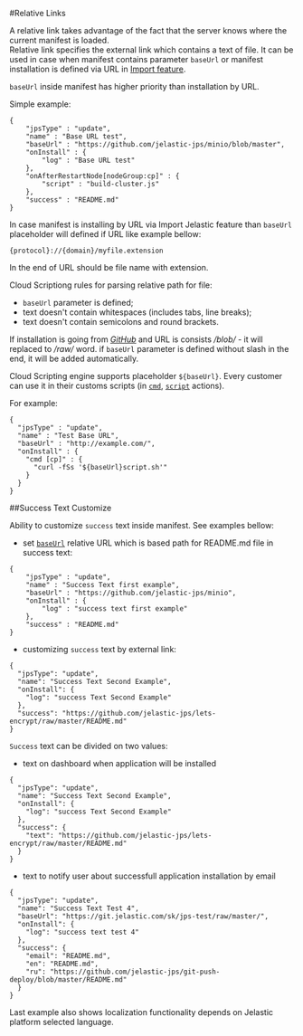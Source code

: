#Relative Links

A relative link takes advantage of the fact that the server knows where the current manifest is loaded.  
Relative link specifies the external link which contains a text of file. It can be used in case when manifest contains parameter `baseUrl` or manifest installation is defined via URL in <a href="https://docs.jelastic.com/environment-export-import" target="_blank">Import feature</a>.  

`baseUrl` inside manifest has higher priority than installation by URL.

Simple example:
```
{
    "jpsType" : "update",
    "name" : "Base URL test",
    "baseUrl" : "https://github.com/jelastic-jps/minio/blob/master",
    "onInstall" : {
        "log" : "Base URL test"
    },
    "onAfterRestartNode[nodeGroup:cp]" : {
        "script" : "build-cluster.js"
    },
    "success" : "README.md"
}
```

In case manifest is installing by URL via Import Jelastic feature than `baseUrl` placeholder will defined if URL like example bellow:
  
```
{protocol}://{domain}/myfile.extension
```
In the end of URL should be file name with extension. 

Cloud Scriptiong rules for parsing relative path for file:

  - `baseUrl` parameter is defined;
  - text doesn't contain whitespaces (includes tabs, line breaks);
  - text doesn't contain semicolons and round brackets.

If installation is going from <a href="https://github.com/jelastic-jps" target="_blank">*GitHub*</a> and URL is consists */blob/* - it will replaced to */raw/* word.
if `baseUrl` parameter is defined without slash in the end, it will be added automatically.
 
Cloud Scripting engine supports placeholder `${baseUrl}`. Every customer can use it in their customs scripts (in [`cmd`](actions/#cmd), [`script`](actions/#script) actions).

For example:

```
{
  "jpsType" : "update",
  "name" : "Test Base URL",
  "baseUrl" : "http://example.com/",
  "onInstall" : {
    "cmd [cp]" : {
      "curl -fSs '${baseUrl}script.sh'"
    }
  }
}
```

##Success Text Customize

Ability to customize `success` text inside manifest. See examples bellow:

- set [`baseUrl`](creating-templates/relative-links/) relative URL which is based path for README.md file in success text:
```
{
    "jpsType" : "update",
    "name" : "Success Text first example",
    "baseUrl" : "https://github.com/jelastic-jps/minio",
    "onInstall" : {
        "log" : "success text first example"
    },
    "success" : "README.md"
}
```

- customizing `success` text by external link:
```
{
  "jpsType": "update",
  "name": "Success Text Second Example",
  "onInstall": {
    "log": "success Text Second Example"
  },
  "success": "https://github.com/jelastic-jps/lets-encrypt/raw/master/README.md"
}
```

`Success` text can be divided on two values:

 - text on dashboard when application will be installed
 
```
{
  "jpsType": "update",
  "name": "Success Text Second Example",
  "onInstall": {
    "log": "success Text Second Example"
  },
  "success": {
    "text": "https://github.com/jelastic-jps/lets-encrypt/raw/master/README.md"
  }
}
```
 
 - text to notify user about successfull application installation by email
 
```
{
  "jpsType": "update",
  "name": "Success Text Test 4",
  "baseUrl": "https://git.jelastic.com/sk/jps-test/raw/master/",
  "onInstall": {
    "log": "success text test 4"
  },
  "success": {
    "email": "README.md",
    "en": "README.md",
    "ru": "https://github.com/jelastic-jps/git-push-deploy/blob/master/README.md"
  }
}
```

Last example also shows localization functionality depends on Jelastic platform selected language. 